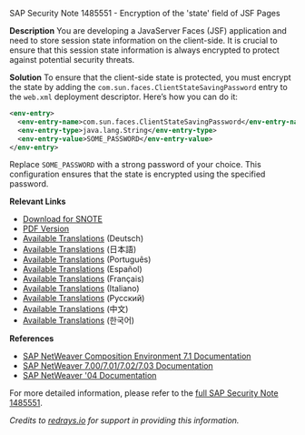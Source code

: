 SAP Security Note 1485551 - Encryption of the 'state' field of JSF Pages

**Description**
You are developing a JavaServer Faces (JSF) application and need to store session state information on the client-side. It is crucial to ensure that this session state information is always encrypted to protect against potential security threats.

**Solution**
To ensure that the client-side state is protected, you must encrypt the state by adding the `com.sun.faces.ClientStateSavingPassword` entry to the `web.xml` deployment descriptor. Here’s how you can do it:

```xml
<env-entry>
  <env-entry-name>com.sun.faces.ClientStateSavingPassword</env-entry-name>
  <env-entry-type>java.lang.String</env-entry-type>
  <env-entry-value>SOME_PASSWORD</env-entry-value>
</env-entry>
```

Replace `SOME_PASSWORD` with a strong password of your choice. This configuration ensures that the state is encrypted using the specified password.

**Relevant Links**
- [Download for SNOTE](https://notesdownloads.sap.com/note/0040000017059272017)
- [PDF Version](https://userapps.support.sap.com/sap/support/sfm/notes/print/0001485551?language=en-US&token=EE16C2D7638A7B7D9A58CC04C097B29E)
- [Available Translations](https://me.sap.com/notes/0001485551/D) (Deutsch)
- [Available Translations](https://me.sap.com/notes/0001485551/J) (日本語)
- [Available Translations](https://me.sap.com/notes/0001485551/P) (Português)
- [Available Translations](https://me.sap.com/notes/0001485551/S) (Español)
- [Available Translations](https://me.sap.com/notes/0001485551/F) (Français)
- [Available Translations](https://me.sap.com/notes/0001485551/I) (Italiano)
- [Available Translations](https://me.sap.com/notes/0001485551/R) (Русский)
- [Available Translations](https://me.sap.com/notes/0001485551/1) (中文)
- [Available Translations](https://me.sap.com/notes/0001485551/3) (한국어)

**References**
- [SAP NetWeaver Composition Environment 7.1 Documentation](https://me.sap.com/notes/1048442)
- [SAP NetWeaver 7.00/7.01/7.02/7.03 Documentation](https://me.sap.com/notes/864172)
- [SAP NetWeaver '04 Documentation](https://me.sap.com/notes/701097)

For more detailed information, please refer to the [full SAP Security Note 1485551](https://me.sap.com/notes/1485551).

*Credits to [redrays.io](https://redrays.io) for support in providing this information.*